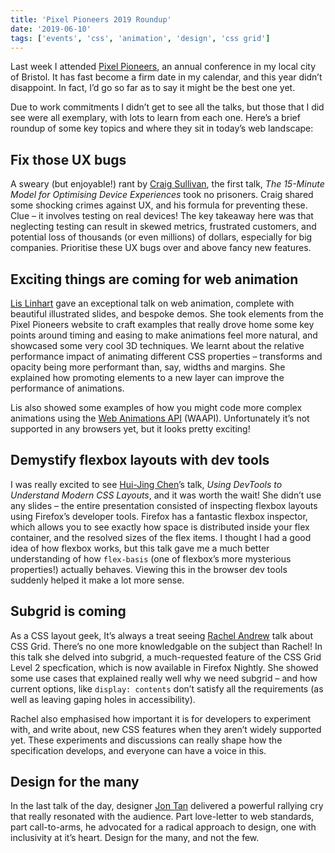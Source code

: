 ```yaml
---
title: 'Pixel Pioneers 2019 Roundup'
date: '2019-06-10'
tags: ['events', 'css', 'animation', 'design', 'css grid']
---
```


Last week I attended [Pixel Pioneers](https://pixelpioneers.co), an annual conference in my local city of Bristol. It has fast become a firm date in my calendar, and this year didn’t disappoint. In fact, I’d go so far as to say it might be the best one yet.

Due to work commitments I didn’t get to see all the talks, but those that I did see were all exemplary, with lots to learn from each one. Here’s a brief roundup of some key topics and where they sit in today’s web landscape:

## Fix those UX bugs

A sweary (but enjoyable!) rant by [Craig Sullivan](https://twitter.com/OptimiseOrDie), the first talk, _The 15-Minute Model for Optimising Device Experiences_ took no prisoners. Craig shared some shocking crimes against UX, and his formula for preventing these. Clue – it involves testing on real devices! The key takeaway here was that neglecting testing can result in skewed metrics, frustrated customers, and potential loss of thousands (or even millions) of dollars, especially for big companies. Prioritise these UX bugs over and above fancy new features.

## Exciting things are coming for web animation

[Lis Linhart](https://lisilinhart.info/) gave an exceptional talk on web animation, complete with beautiful illustrated slides, and bespoke demos. She took elements from the Pixel Pioneers website to craft examples that really drove home some key points around timing and easing to make animations feel more natural, and showcased some very cool 3D techniques. We learnt about the relative performance impact of animating different CSS properties – transforms and opacity being more performant than, say, widths and margins. She explained how promoting elements to a new layer can improve the performance of animations.

Lis also showed some examples of how you might code more complex animations using the [Web Animations API](https://developer.mozilla.org/en-US/docs/Web/API/Web_Animations_API) (WAAPI). Unfortunately it’s not supported in any browsers yet, but it looks pretty exciting!

## Demystify flexbox layouts with dev tools

I was really excited to see [Hui-Jing Chen](https://www.chenhuijing.com)’s talk, _Using DevTools to Understand Modern CSS Layouts_, and it was worth the wait! She didn’t use any slides – the entire presentation consisted of inspecting flexbox layouts using Firefox’s developer tools. Firefox has a fantastic flexbox inspector, which allows you to see exactly how space is distributed inside your flex container, and the resolved sizes of the flex items. I thought I had a good idea of how flexbox works, but this talk gave me a much better understanding of how `flex-basis` (one of flexbox’s more mysterious properties!) actually behaves. Viewing this in the browser dev tools suddenly helped it make a lot more sense.

## Subgrid is coming

As a CSS layout geek, It’s always a treat seeing [Rachel Andrew]() talk about CSS Grid. There’s no one more knowledgable on the subject than Rachel! In this talk she delved into subgrid, a much-requested feature of the CSS Grid Level 2 specfication, which is now available in Firefox Nightly. She showed some use cases that explained really well why we need subgrid – and how current options, like `display: contents` don’t satisfy all the requirements (as well as leaving gaping holes in accessibility).

Rachel also emphasised how important it is for developers to experiment with, and write about, new CSS features when they aren’t widely supported yet. These experiments and discussions can really shape how the specification develops, and everyone can have a voice in this.

## Design for the many

In the last talk of the day, designer [Jon Tan](http://jontangerine.com/) delivered a powerful rallying cry that really resonated with the audience. Part love-letter to web standards, part call-to-arms, he advocated for a radical approach to design, one with inclusivity at it’s heart. Design for the many, and not the few.

